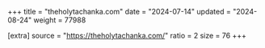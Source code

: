 +++
title = "theholytachanka.com"
date = "2024-07-14"
updated = "2024-08-24"
weight = 77988

[extra]
source = "https://theholytachanka.com/"
ratio = 2
size = 76
+++
